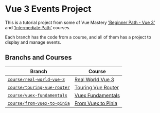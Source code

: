 # Vue 3 Events Project

This is a tutorial project from some of Vue Mastery ['Beginner Path - Vue 3'](https://www.vuemastery.com/courses-path/beginner) and ['Intermediate Path'](https://www.vuemastery.com/courses-path/intermediate) courses.

Each branch has the code from a course, and all of them has a project to display and manage events.

## Branchs and Courses

| Branch    | Course  | 
|---        |---      |
|[`course/real-world-vue-3`](https://github.com/leonardoszct/vue-mastery-events-for-good/tree/course/real-world-vue-3)        |[Real World Vue 3](https://www.vuemastery.com/courses/real-world-vue3)         |
|[`course/touring-vue-router`](https://github.com/leonardoszct/vue-mastery-events-for-good/tree/course/touring-vue-router)    |[Touring Vue Router](https://www.vuemastery.com/courses/touring-vue-router)    |
|[`course/vuex-fundamentals`](https://github.com/leonardoszct/vue-mastery-events-for-good/tree/course/vuex-fundamentals)      |[Vuex Fundamentals](https://www.vuemastery.com/courses/vuex-fundamentals)      |
|[`course/from-vuex-to-pinia`](https://github.com/leonardoszct/vue-mastery-events-for-good/tree/course/from-vuex-to-pinia)    |[From Vuex to Pinia](https://www.vuemastery.com/courses/from-vuex-to-pinia/)   |

